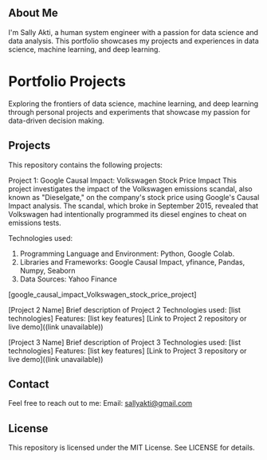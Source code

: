 About Me
-------------
I'm Sally Akti, a human system engineer with a passion for data science and data analysis. This portfolio showcases my projects and experiences in data science, machine learning, and deep learning.

Portfolio Projects
=======================
Exploring the frontiers of data science, machine learning, and deep learning through personal projects and experiments that showcase my passion for data-driven decision making.

Projects
------------
This repository contains the following projects:

Project 1: Google Causal Impact: Volkswagen Stock Price Impact
This project investigates the impact of the Volkswagen emissions scandal, also known as "Dieselgate," on the company's stock price using Google's Causal Impact analysis. The scandal, which broke in September 2015, revealed that Volkswagen had intentionally programmed its diesel engines to cheat on emissions tests. 

Technologies used: 
1. Programming Language and Environment: Python, Google Colab.
2. Libraries and Frameworks: Google Causal Impact, yfinance, Pandas, Numpy, Seaborn
3. Data Sources: Yahoo Finance

[google_causal_impact_Volkswagen_stock_price_project]


[Project 2 Name]
Brief description of Project 2
Technologies used: [list technologies]
Features: [list key features]
[Link to Project 2 repository or live demo]((link unavailable))


[Project 3 Name]
Brief description of Project 3
Technologies used: [list technologies]
Features: [list key features]
[Link to Project 3 repository or live demo]((link unavailable))


Contact
------------
Feel free to reach out to me:
Email: sallyakti@gmail.com

License
------------
This repository is licensed under the MIT License. See LICENSE for details.

